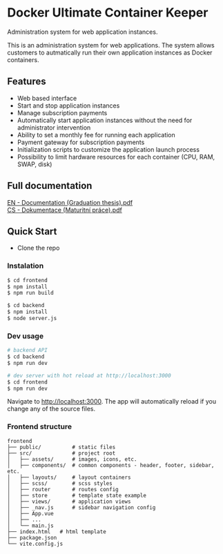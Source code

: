 # Docker Ultimate Container Keeper
Administration system for web application instances.

This is an administration system for web applications. The system allows customers to autmatically run their own application instances as Docker containers.

## Features

- Web based interface
- Start and stop application instances
- Manage subscription payments
- Automatically start application instances without the need for administrator intervention
- Ability to set a monthly fee for running each application
- Payment gateway for subscription payments
- Initialization scripts to customize the application launch process
- Possibility to limit hardware resources for each container (CPU, RAM, SWAP, disk)

## Full documentation
[EN - Documentation \(Graduation thesis\).pdf](https://github.com/gyarab/2023-4e-voplakal-DockerAdmin/blob/dbb3ebfd64d36850e93583b4a7a7549cd4c08c77/Documentation%20en.pdf)    
[CS - Dokumentace \(Maturitní práce\).pdf](https://github.com/gyarab/2023-4e-voplakal-DockerAdmin/blob/dbb3ebfd64d36850e93583b4a7a7549cd4c08c77/Dokumentace.pdf)

## Quick Start

- Clone the repo

### Instalation

``` bash
$ cd frontend
$ npm install
$ npm run build
```
``` bash
$ cd backend
$ npm install
$ node server.js
```


### Dev usage

``` bash
# backend API
$ cd backend
$ npm run dev
```
``` bash
# dev server with hot reload at http://localhost:3000
$ cd frontend
$ npm run dev
```
Navigate to [http://localhost:3000](http://localhost:3000). The app will automatically reload if you change any of the source files.


### Frontend structure


```
frontend
├── public/          # static files
├── src/             # project root
│   ├── assets/      # images, icons, etc.
│   ├── components/  # common components - header, footer, sidebar, etc.
│   ├── layouts/     # layout containers
│   ├── scss/        # scss styles
│   ├── router       # routes config
│   ├── store        # template state example 
│   ├── views/       # application views
│   ├── _nav.js      # sidebar navigation config
│   ├── App.vue
│   ├── ...
│   └── main.js
├── index.html   # html template
├── package.json
└── vite.config.js
```

